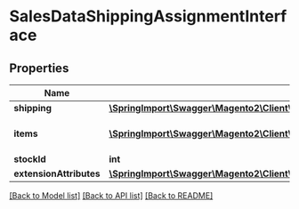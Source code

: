 # SalesDataShippingAssignmentInterface

## Properties
Name | Type | Description | Notes
------------ | ------------- | ------------- | -------------
**shipping** | [**\SpringImport\Swagger\Magento2\Client\Model\SalesDataShippingInterface**](SalesDataShippingInterface.md) |  | 
**items** | [**\SpringImport\Swagger\Magento2\Client\Model\SalesDataOrderItemInterface[]**](SalesDataOrderItemInterface.md) | Order items of shipping assignment | 
**stockId** | **int** | Stock id | [optional] 
**extensionAttributes** | [**\SpringImport\Swagger\Magento2\Client\Model\SalesDataShippingAssignmentExtensionInterface**](SalesDataShippingAssignmentExtensionInterface.md) |  | [optional] 

[[Back to Model list]](../README.md#documentation-for-models) [[Back to API list]](../README.md#documentation-for-api-endpoints) [[Back to README]](../README.md)


